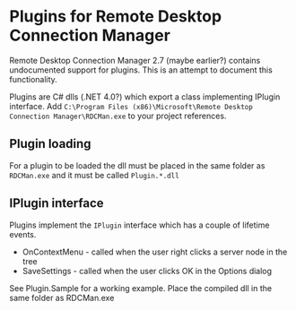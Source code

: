# Plugins for Remote Desktop Connection Manager #

Remote Desktop Connection Manager 2.7 (maybe earlier?) contains undocumented support for plugins. This is an attempt to document this functionality.

Plugins are C# dlls (.NET 4.0?) which export a class implementing IPlugin interface. Add `C:\Program Files (x86)\Microsoft\Remote Desktop Connection Manager\RDCMan.exe` to your project references.

## Plugin loading ##

For a plugin to be loaded the dll must be placed in the same folder as `RDCMan.exe` and it must be called `Plugin.*.dll`

## IPlugin interface ##

Plugins implement the `IPlugin` interface which has a couple of lifetime events. 
- OnContextMenu - called when the user right clicks a server node in the tree
- SaveSettings - called when the user clicks OK in the Options dialog


See Plugin.Sample for a working example. Place the compiled dll in the same folder as RDCMan.exe